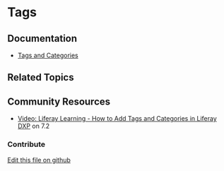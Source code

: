 # Tags

## Documentation

* [Tags and Categories](https://learn.liferay.com/dxp/7.x/en/content-authoring-and-management/tags_and_categories.html)

## Related Topics


## Community Resources

* [Video: Liferay Learning - How to Add Tags and Categories in Liferay DXP](https://www.youtube.com/watch?v=fBRbQ2IRpo4) on 7.2

### Contribute

[Edit this file on github](https://github.com/olafk/controlpanel-documentation-docs/blob/master/md/73en/com_liferay_asset_tags_admin_web_portlet_AssetTagsAdminPortlet.md)
